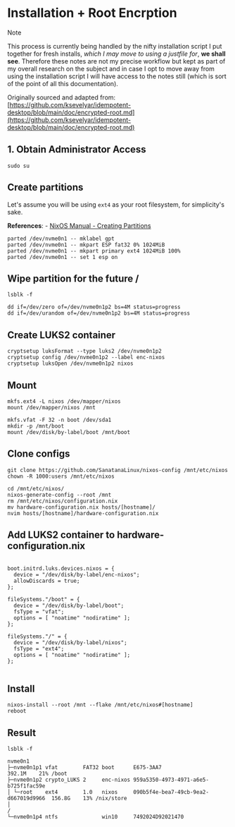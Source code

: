 # Installation + Root Encrption

> [!NOTE]  
> This process is currently being handled by the nifty installation script I put together for fresh installs, _which I may move to using a justfile for_, **we shall see**. Therefore these notes are not my precise workflow but kept as part of my overall research on the subject and in case I opt to move away from using the installation script I will have access to the notes still (which is sort of the point of all this documentation).

Originally sourced and adapted from: [https://github.com/ksevelyar/idempotent-desktop/blob/main/doc/encrypted-root.md](https://github.com/ksevelyar/idempotent-desktop/blob/main/doc/encrypted-root.md)

## 1. Obtain Administrator Access

```
sudo su
```

## Create partitions

Let's assume you will be using `ext4` as your root filesystem, for simplicity's sake.

**References**: - [NixOS Manual - Creating Partitions](https://nixos.org/manual/nixos/stable/index.html#sec-installation-partitioning-UEFI)

```
parted /dev/nvme0n1 -- mklabel gpt
parted /dev/nvme0n1 -- mkpart ESP fat32 0% 1024MiB
parted /dev/nvme0n1 -- mkpart primary ext4 1024MiB 100%
parted /dev/nvme0n1 -- set 1 esp on
```

## Wipe partition for the future /

```
lsblk -f
```

```
dd if=/dev/zero of=/dev/nvme0n1p2 bs=4M status=progress
dd if=/dev/urandom of=/dev/nvme0n1p2 bs=4M status=progress
```

## Create LUKS2 container

```
cryptsetup luksFormat --type luks2 /dev/nvme0n1p2
cryptsetup config /dev/nvme0n1p2 --label enc-nixos
cryptsetup luksOpen /dev/nvme0n1p2 nixos
```

## Mount

```
mkfs.ext4 -L nixos /dev/mapper/nixos
mount /dev/mapper/nixos /mnt

mkfs.vfat -F 32 -n boot /dev/sda1
mkdir -p /mnt/boot
mount /dev/disk/by-label/boot /mnt/boot
```

## Clone configs

```
git clone https://github.com/SanatanaLinux/nixos-config /mnt/etc/nixos
chown -R 1000:users /mnt/etc/nixos

cd /mnt/etc/nixos/
nixos-generate-config --root /mnt
rm /mnt/etc/nixos/configuration.nix
mv hardware-configuration.nix hosts/[hostname]/
nvim hosts/[hostname]/hardware-configuration.nix
```

## Add LUKS2 container to hardware-configuration.nix

```

boot.initrd.luks.devices.nixos = {
  device = "/dev/disk/by-label/enc-nixos";
  allowDiscards = true;
};

fileSystems."/boot" = {
  device = "/dev/disk/by-label/boot";
  fsType = "vfat";
  options = [ "noatime" "nodiratime" ];
};

fileSystems."/" = {
  device = "/dev/disk/by-label/nixos";
  fsType = "ext4";
  options = [ "noatime" "nodiratime" ];
};


```

## Install

```
nixos-install --root /mnt --flake /mnt/etc/nixos#[hostname]
reboot
```

## Result

```
lsblk -f
```

```
nvme0n1
├─nvme0n1p1 vfat        FAT32 boot      E675-3AA7                             392.1M    21% /boot
├─nvme0n1p2 crypto_LUKS 2     enc-nixos 959a5350-4973-4971-a6e5-b725f1fac59e
│ └─root    ext4        1.0   nixos     090b5f4e-bea7-49cb-9ea2-d667019d9966  156.8G    13% /nix/store
│                                                                                           /
└─nvme0n1p4 ntfs              win10     7492024D92021470
```
